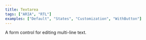 ```yaml
---
title: Textarea
tags: ["ARIA", "RTL"]
examples: ["Default", "States", "Customization", "WithButton"]
---
```


A form control for editing multi-line text.
